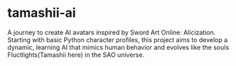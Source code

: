 # tamashii-ai
A journey to create AI avatars inspired by Sword Art Online: Alicization. Starting with basic Python character profiles, this project aims to develop a dynamic, learning AI that mimics human behavior and evolves like the souls Fluctlights(Tamashii here) in the SAO universe.
